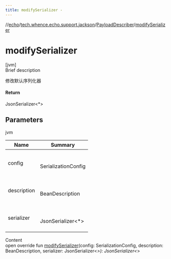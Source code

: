```yaml
---
title: modifySerializer -
---
```

//[echo](../../index.md)/[tech.whence.echo.support.jackson](../index.md)/[PayloadDescriber](index.md)/[modifySerializer](modify-serializer.md)



# modifySerializer  
[jvm]  
Brief description  


修改默认序列化器



#### Return  


JsonSerializer<*>



## Parameters  
  
jvm  
  
|  Name|  Summary| 
|---|---|
| config| <br><br>SerializationConfig<br><br>
| description| <br><br>BeanDescription<br><br>
| serializer| <br><br>JsonSerializer<*><br><br>
  
  
Content  
open override fun [modifySerializer](modify-serializer.md)(config: SerializationConfig, description: BeanDescription, serializer: JsonSerializer<*>): JsonSerializer<*>  



